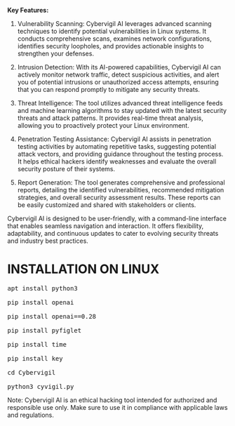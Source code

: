 

<strong>Key Features:</strong>

1. Vulnerability Scanning: Cybervigil AI leverages advanced scanning techniques to identify potential vulnerabilities in Linux systems. It conducts comprehensive scans, examines network configurations, identifies security loopholes, and provides actionable insights to strengthen your defenses.

2. Intrusion Detection: With its AI-powered capabilities, Cybervigil AI can actively monitor network traffic, detect suspicious activities, and alert you of potential intrusions or unauthorized access attempts, ensuring that you can respond promptly to mitigate any security threats.

3. Threat Intelligence: The tool utilizes advanced threat intelligence feeds and machine learning algorithms to stay updated with the latest security threats and attack patterns. It provides real-time threat analysis, allowing you to proactively protect your Linux environment.

4. Penetration Testing Assistance: Cybervigil AI assists in penetration testing activities by automating repetitive tasks, suggesting potential attack vectors, and providing guidance throughout the testing process. It helps ethical hackers identify weaknesses and evaluate the overall security posture of their systems.

5. Report Generation: The tool generates comprehensive and professional reports, detailing the identified vulnerabilities, recommended mitigation strategies, and overall security assessment results. These reports can be easily customized and shared with stakeholders or clients.

Cybervigil AI is designed to be user-friendly, with a command-line interface that enables seamless navigation and interaction. It offers flexibility, adaptability, and continuous updates to cater to evolving security threats and industry best practices.


<h1>INSTALLATION ON LINUX</h1>

<pre>
apt install python3

pip install openai 

pip install openai==0.28

pip install pyfiglet 

pip install time

pip install key

cd Cybervigil

python3 cyvigil.py
</pre>


Note: Cybervigil AI is an ethical hacking tool intended for authorized and responsible use only. Make sure to use it in compliance with applicable laws and regulations.

